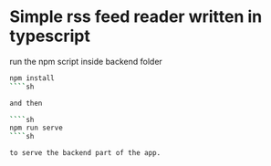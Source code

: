 # Simple rss feed reader written in typescript

run the npm script inside backend folder

````sh
npm install
````sh

and then

````sh
npm run serve
````sh

to serve the backend part of the app.
